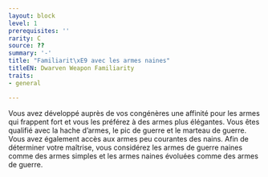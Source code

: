 ```yaml
---
layout: block
level: 1
prerequisites: ''
rarity: C
source: ??
summary: '-'
title: "Familiarit\xE9 avec les armes naines"
titleEN: Dwarven Weapon Familiarity
traits:
- general

---
```


<p>Vous avez développé auprès de vos congénères une affinité pour les armes qui frappent fort et vous les préférez à des armes plus élégantes. Vous êtes qualifié avec la hache d’armes, le pic de guerre et le marteau de guerre. Vous avez également accès aux armes peu courantes des nains. Afin de déterminer votre maîtrise, vous considérez les armes de guerre naines comme des armes simples et les armes naines évoluées comme des armes de guerre. </p>